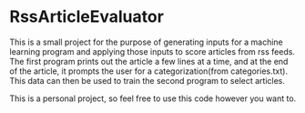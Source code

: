 ﻿# RssArticleEvaluator


This is a small project for the purpose of generating inputs for a machine learning program
and applying those inputs to score articles from rss feeds.  The first program prints out
the article a few lines at a time, and at the end of the article, it prompts the user for
a categorization(from categories.txt).  This data can then be used to train the second program
to select articles.
   

This is a personal project, so feel free to use this code however you want to.
